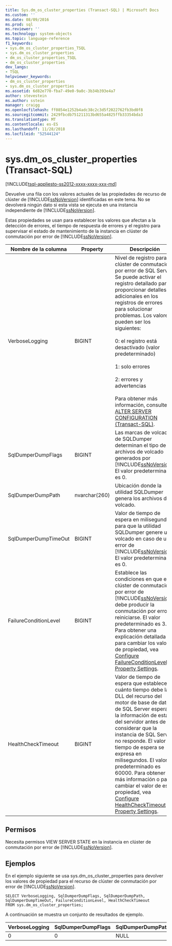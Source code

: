 ```yaml
---
title: Sys.dm_os_cluster_properties (Transact-SQL) | Microsoft Docs
ms.custom: ''
ms.date: 08/09/2016
ms.prod: sql
ms.reviewer: ''
ms.technology: system-objects
ms.topic: language-reference
f1_keywords:
- sys.dm_os_cluster_properties_TSQL
- sys.dm_os_cluster_properties
- dm_os_cluster_properties_TSQL
- dm_os_cluster_properties
dev_langs:
- TSQL
helpviewer_keywords:
- dm_os_cluster_properties
- sys.dm_os_cluster_properties
ms.assetid: 6d82e770-fba7-49e0-9a0c-3b34b393e4a7
author: stevestein
ms.author: sstein
manager: craigg
ms.openlocfilehash: ff0854e1252b4adc38c2c3d5f2022762fb3bd0f8
ms.sourcegitcommit: 2429fbcdb751211313bd655a4825ffb33354bda3
ms.translationtype: MT
ms.contentlocale: es-ES
ms.lasthandoff: 11/28/2018
ms.locfileid: "52544124"
---
```

# <a name="sysdmosclusterproperties-transact-sql"></a>sys.dm_os_cluster_properties (Transact-SQL)
[!INCLUDE[tsql-appliesto-ss2012-xxxx-xxxx-xxx-md](../../includes/tsql-appliesto-ss2012-xxxx-xxxx-xxx-md.md)]

  Devuelve una fila con los valores actuales de las propiedades de recurso de clúster de [!INCLUDE[ssNoVersion](../../includes/ssnoversion-md.md)] identificadas en este tema. No se devolverá ningún dato si esta vista se ejecuta en una instancia independiente de [!INCLUDE[ssNoVersion](../../includes/ssnoversion-md.md)].  
  
 Estas propiedades se usan para establecer los valores que afectan a la detección de errores, el tiempo de respuesta de errores y el registro para supervisar el estado de mantenimiento de la instancia en clúster de conmutación por error de [!INCLUDE[ssNoVersion](../../includes/ssnoversion-md.md)].  
  

|Nombre de la columna|Property|Descripción|  
|-----------------|--------------|-----------------|  
|VerboseLogging|BIGINT|Nivel de registro para el clúster de conmutación por error de SQL Server. Se puede activar el registro detallado para proporcionar detalles adicionales en los registros de errores para solucionar problemas. Los valores pueden ser los siguientes:<br /><br /> 0: el registro está desactivado (valor predeterminado)<br /><br /> 1: solo errores<br /><br /> 2: errores y advertencias<br /><br /> Para obtener más información, consulte [ALTER SERVER CONFIGURATION &#40;Transact-SQL&#41;](../../t-sql/statements/alter-server-configuration-transact-sql.md).|  
|SqlDumperDumpFlags|BIGINT|Las marcas de volcado de SQLDumper determinan el tipo de archivos de volcado generados por [!INCLUDE[ssNoVersion](../../includes/ssnoversion-md.md)]. El valor predeterminado es 0.|  
|SqlDumperDumpPath|nvarchar(260)|Ubicación donde la utilidad SQLDumper genera los archivos de volcado.|  
|SqlDumperDumpTimeOut|BIGINT|Valor de tiempo de espera en milisegundos para que la utilidad SQLDumper genere un volcado en caso de un error de [!INCLUDE[ssNoVersion](../../includes/ssnoversion-md.md)]. El valor predeterminado es 0.|  
|FailureConditionLevel|BIGINT|Establece las condiciones en que el clúster de conmutación por error de [!INCLUDE[ssNoVersion](../../includes/ssnoversion-md.md)] debe producir la conmutación por error o reiniciarse. El valor predeterminado es 3. Para obtener una explicación detallada o para cambiar los valores de propiedad, vea [Configure FailureConditionLevel Property Settings](../../sql-server/failover-clusters/windows/configure-failureconditionlevel-property-settings.md).|  
|HealthCheckTimeout|BIGINT|Valor de tiempo de espera que establece cuánto tiempo debe la DLL del recurso del motor de base de datos de SQL Server esperar la información de estado del servidor antes de considerar que la instancia de SQL Server no responde. El valor de tiempo de espera se expresa en milisegundos. El valor predeterminado es 60000. Para obtener más información o para cambiar el valor de esta propiedad, vea [Configure HealthCheckTimeout Property Settings](../../sql-server/failover-clusters/windows/configure-healthchecktimeout-property-settings.md).|  
  
## <a name="permissions"></a>Permisos  
 Necesita permisos VIEW SERVER STATE en la instancia en clúster de conmutación por error de [!INCLUDE[ssNoVersion](../../includes/ssnoversion-md.md)].  
  
## <a name="examples"></a>Ejemplos  
 En el ejemplo siguiente se usa sys.dm_os_cluster_properties para devolver los valores de propiedad para el recurso de clúster de conmutación por error de [!INCLUDE[ssNoVersion](../../includes/ssnoversion-md.md)].  
  
```  
SELECT VerboseLogging, SqlDumperDumpFlags, SqlDumperDumpPath, SqlDumperDumpTimeOut, FailureConditionLevel, HealthCheckTimeout  
FROM sys.dm_os_cluster_properties;  
```  
  
 A continuación se muestra un conjunto de resultados de ejemplo.  
  
|VerboseLogging|SqlDumperDumpFlags|SqlDumperDumpPath|SqlDumperDumpTimeOut|FailureConditionLevel|HealthCheckTimeout|  
|--------------------|------------------------|-----------------------|--------------------------|---------------------------|------------------------|  
|0|0|NULL|0|3|60000|  
  
  
